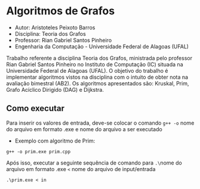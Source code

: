 # Algoritmos de Grafos

- Autor: Aristoteles Peixoto Barros
- Disciplina: Teoria dos Grafos
- Professor: Rian Gabriel Santos Pinheiro
- Engenharia da Computação - Universidade Federal de Alagoas (UFAL)

Trabalho referente a disciplina Teoria dos Grafos, ministrada pelo professor Rian Gabriel Santos Pinheiro no Instituto de Computação (IC) situada na Universidade Federal de Alagoas (UFAL). O objetivo do trabalho é implementar algoritmos vistos na disciplina com o intuito de obter nota na avaliação bimestral (AB2). Os algoritmos apresentados são: Kruskal, Prim, Grafo Acíclico Dirigido (DAG) e Dijkstra.


## Como executar

Para inserir os valores de entrada, deve-se colocar o comando `g++ -o` nome do arquivo em formato .exe e nome do arquivo a ser executado

- Exemplo com algoritmo de Prim:

`g++ -o prim.exe prim.cpp`

Após isso, executar a seguinte sequência de comando para  `.\`nome do arquivo em formato .exe `<` nome do arquivo de input/entrada

`.\prim.exe < in`

